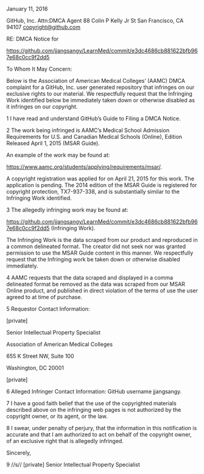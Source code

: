 January 11, 2016

GitHub, Inc.
Attn:DMCA Agent
88 Colin P Kelly Jr St
San Francisco, CA 94107
copyright@github.com

RE: DMCA Notice for

https://github.com/jjangsangy/LearnMed/commit/e3dc4686cb881622bfb967e68c0cc9f2dd5

To Whom It May Concern:

Below is the Association of American Medical Colleges’ (AAMC) DMCA complaint for a GitHub, Inc. user generated repository that infringes on our exclusive rights to our material. We respectfully request that the Infringing Work identified below be immediately taken down or otherwise disabled as it infringes on our copyright.

1 I have read and understand GitHub’s Guide to Filing a DMCA Notice.

2 The work being infringed is AAMC’s Medical School Admission Requirements for U.S. and Canadian Medical Schools (Online), Edition Released April 1, 2015 (MSAR Guide).

An example of the work may be found at:

https://www.aamc.org/students/applying/requirements/msar/.

A copyright registration was applied for on April 21, 2015 for this work. The application is pending. The 2014 edition of the MSAR Guide is registered for copyright protection, TX7-937-338, and is substantially similar to the Infringing Work identified.

3 The allegedly infringing work may be found at:

https://github.com/jjangsangy/LearnMed/commit/e3dc4686cb881622bfb967e68c0cc9f2dd5
(Infringing Work).

The Infringing Work is the data scraped from our product and reproduced in a common delineated format. The creator did not seek nor was granted permission to use the MSAR Guide content in this manner. We respectfully request that the Infringing work be taken down or otherwise disabled immediately.

4 AAMC requests that the data scraped and displayed in a comma delineated format be removed as the data was scraped from our MSAR Online product, and published in direct violation of the terms of use the user agreed to at time of purchase.

5 Requestor Contact Information:

[private]

Senior Intellectual Property Specialist

Association of American Medical Colleges

655 K Street NW, Suite 100

Washington, DC 20001

[private]

6 Alleged Infringer Contact Information: GitHub username jjangsangy.

7 I have a good faith belief that the use of the copyrighted materials described above on the infringing web pages is not authorized by the copyright owner, or its agent, or the law.

8 I swear, under penalty of perjury, that the information in this notification is accurate and that I am authorized to act on behalf of the copyright owner, of an exclusive right that is allegedly infringed.

Sincerely,

9 //s// [private]
Senior Intellectual Property Specialist
